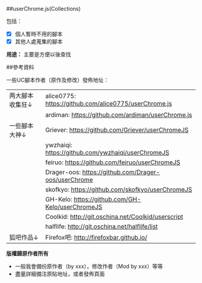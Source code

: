 ##userChrome.js(Collections)

包括：

- [x] 個人暫時不用的腳本
- [x] 其他人處蒐集的腳本

**用途：** 主要是方便以後查找

##參考資料

一些UC腳本作者（原作及修改）發佈地址：

| | |
| :--- | :--- |
| 两大腳本收集狂↓ | alice0775: https://github.com/alice0775/userChrome.js |
| | ardiman: https://github.com/ardiman/userChrome.js |
| 一些腳本大神↓ | Griever: https://github.com/Griever/userChromeJS |
| | ywzhaiqi: https://github.com/ywzhaiqi/userChromeJS |
| | feiruo: https://github.com/feiruo/userChromeJS |
| | Drager-oos: https://github.com/Drager-oos/userChrome |
| | skofkyo: https://github.com/skofkyo/userChromeJS |
| | GH-Kelo: https://github.com/GH-Kelo/userChromeJS |
| | Coolkid: http://git.oschina.net/Coolkid/userscript |
| | halflife: http://git.oschina.net/halflife/list |
| 狐吧作品↓ | Firefox吧: http://firefoxbar.github.io/ |

**版權歸原作者所有**

- 一般我會備份原作者（by xxx），修改作者（Mod by xxx）等等
- 盡量詳細備注原貼地址，或者發佈頁面
